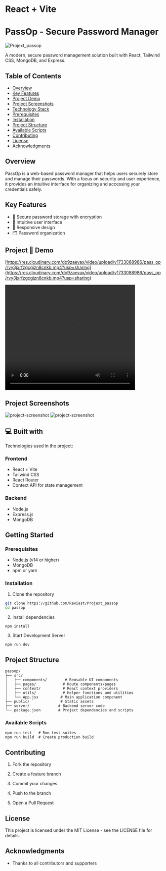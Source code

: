 # React + Vite

# PassOp - Secure Password Manager

![Projext_passop](https://socialify.git.ci/Raviast/Projext_passop/image?font=Bitter&language=1&name=1&owner=1&pattern=Circuit%20Board&stargazers=1&theme=Auto)

A modern, secure password management solution built with React, Tailwind CSS, MongoDB, and Express.

## Table of Contents
- [Overview](#overview)
- [Key Features](#key-features)
- [Project  Demo](#project-demo)
- [Project Screenshots](#project-screenshots)
- [Technology Stack](#technology-stack)
- [Prerequisites](#prerequisites)
- [Installation](#installation)
- [Project Structure](#project-structure)
- [Available Scripts](#available-scripts)
- [Contributing](#contributing)
- [License](#license)
- [Acknowledgments](#acknowledgments)

## Overview

PassOp is a web-based password manager that helps users securely store and manage their passwords. With a focus on security and user experience, it provides an intuitive interface for organizing and accessing your credentials safely.

## Key Features

- 🔐 Secure password storage with encryption
- 🎯 Intuitive user interface
- 📱 Responsive design
- 🗂️ Password organization

## Project 🚀 Demo

[https://res.cloudinary.com/do9zaevax/video/upload/v1733088986/pass_op/rvy3jxrfzgcgjzn8cnkb.mp4?usp=sharing](https://res.cloudinary.com/do9zaevax/video/upload/v1733088986/pass_op/rvy3jxrfzgcgjzn8cnkb.mp4?usp=sharing)


<video width="420" height="340" controls>
  <source src="https://res.cloudinary.com/do9zaevax/video/upload/v1733088986/pass_op/rvy3jxrfzgcgjzn8cnkb.mp4" type="video/mp4">
  <source src="https://res.cloudinary.com/do9zaevax/video/upload/v1733088986/pass_op/rvy3jxrfzgcgjzn8cnkb.ogg" type="video/ogg">
  Your browser does not support the video tag.
</video>

## Project Screenshots

<img src="https://res.cloudinary.com/do9zaevax/image/upload/v1733087431/r89mwjzfwbzqbt9rtekb.png" alt="project-screenshot">

<img src="https://res.cloudinary.com/do9zaevax/image/upload/v1733087430/hkvvvtdc7qr6bkis8c2l.png" alt="project-screenshot">
    
## <h2>💻 Built with</h2>

Technologies used in the project:


### Frontend
- React + Vite
- Tailwind CSS
- React Router
- Context API for state management

### Backend
- Node.js
- Express.js
- MongoDB

## Getting Started

### Prerequisites
- Node.js (v14 or higher)
- MongoDB
- npm or yarn

### Installation

1. Clone the repository
```bash
git clone https://github.com/Raviast/Projext_passop    
cd passop
```
2. Install dependencies
```
npm install
```
3. Start Development Server
```
npm run dev
```

## Project Structure
```
passop/
├── src/
│   ├── components/        # Reusable UI components
│   ├── pages/            # Route components/pages
│   ├── context/          # React context providers
│   ├── utils/            # Helper functions and utilities
│   └── App.jsx          # Main application component
├── public/              # Static assets
├── server/             # Backend server code
└── package.json        # Project dependencies and scripts
```

### Available Scripts
```npm run dev    # Start development server
npm run test   # Run test suites
npm run build  # Create production build
```

## Contributing
1. Fork the repository

2. Create a feature branch

3. Commit your changes

4. Push to the branch

5. Open a Pull Request


## License
 This project is licensed under the MIT License - see the LICENSE file for details.

## Acknowledgments
 - Thanks to all contributors and supporters